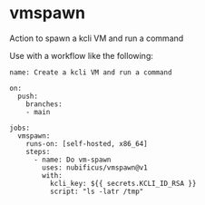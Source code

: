 # vmspawn
Action to spawn a kcli VM and run a command

Use with a workflow like the following:

```
name: Create a kcli VM and run a command

on:
  push:
    branches: 
    - main

jobs:
  vmspawn:
    runs-on: [self-hosted, x86_64]
    steps:
      - name: Do vm-spawn
        uses: nubificus/vmspawn@v1
        with:
          kcli_key: ${{ secrets.KCLI_ID_RSA }}
          script: "ls -latr /tmp"
```
